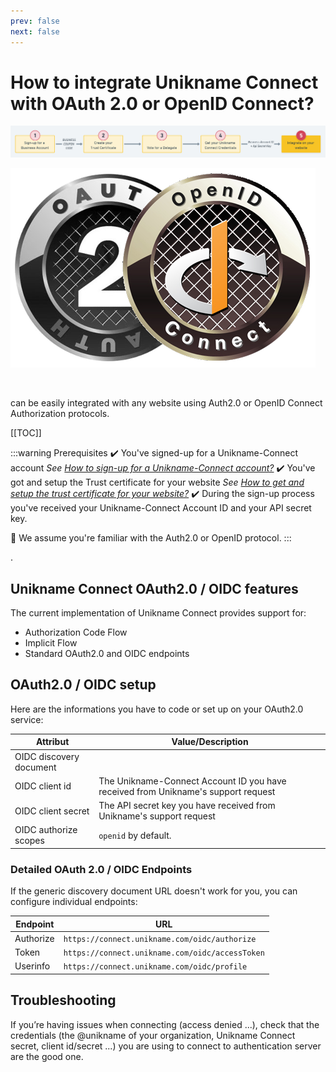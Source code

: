 ```yaml
---
prev: false
next: false 
---
```


# How to integrate Unikname Connect with OAuth 2.0 or OpenID Connect?

![install-unikname-connect-step](./../../images/install-unikname-connect-step5.png)

<hpicture noshadow>![OAuth2.0 / OpenID Connect](./oauth2.0-openidconnect-logo-full.png)</hpicture>

<br/>

<brand name="UNC"/> can be easily integrated with any website using Auth2.0 or OpenID Connect Authorization protocols.

[[TOC]]

<hseparator/>

:::warning Prerequisites
:heavy_check_mark: You've signed-up for a Unikname-Connect account
<hbox>_See [How to sign-up for a Unikname-Connect account?](./../../howto-signup-unconnect-account)_</hbox>
:heavy_check_mark: You've got and setup the Trust certificate for your website
<hbox>_See [How to get and setup the trust certificate for your website?](./../../howto-get-unikname-trust-certificate-organization)_</hbox>
:heavy_check_mark: During the sign-up process you've received your Unikname-Connect Account ID and your API secret key.

:book: We assume you're familiar with the Auth2.0 or OpenID protocol.
:::

<!-- 2021-02-10
Do not remove this DOT below (broken menu on left otherwise)
Ask for DLE or FAB for explanations
No time to fix it properly ...
 -->
.

## Unikname Connect OAuth2.0 / OIDC features

The current implementation of Unikname Connect provides support for:

- Authorization Code Flow
- Implicit Flow
- Standard OAuth2.0 and OIDC endpoints

## OAuth2.0 / OIDC setup

Here are the informations you have to code or set up on your OAuth2.0 service:

| Attribut | Value/Description |
|--------|-----------|
| OIDC discovery document | <UncServerUrl/> |
| OIDC client id | The Unikname-Connect Account ID you have received from Unikname's support request |
| OIDC client secret | The API secret key you have received from Unikname's support request |
| OIDC authorize scopes |`openid` by default. |

### Detailed OAuth 2.0 / OIDC Endpoints

If the generic discovery document URL doesn't work for you, you can configure individual endpoints:

| Endpoint | URL |
|-|-|
| Authorize | `https://connect.unikname.com/oidc/authorize` |
| Token     | `https://connect.unikname.com/oidc/accessToken`    |
| Userinfo  | `https://connect.unikname.com/oidc/profile`    |

<hseparator/>

## Troubleshooting

If you’re having issues when connecting (access denied ...), check that the credentials (the @unikname of your organization, Unikname Connect secret, client id/secret ...) you are using to connect to <brand name="UNC"/> authentication server are the good one.
